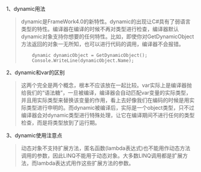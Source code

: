 1、dynamic用法
> dynamic是FrameWork4.0的新特性。dynamic的出现让C#具有了弱语言类型的特性。编译器在编译的时候不再对类型进行检查，编译器默认dynamic对象支持你想要的任何特性。比如，即使你对GetDynamicObject方法返回的对象一无所知，也可以进行代码的调用，编译器不会报错。
> ```
>     dynamic dynamicObject = GetDynamicObject();
>     Console.WriteLine(dynamicObject.Name);
> ```

2、dynamic和var的区别
> 这两个完全是两个概念，根本不应该放在一起比较。var实际上是编译器抛给我们的“语法糖”，一旦被编译，编译器会自动匹配var变量的实际类型，并且用实际类型来替换该变量的作用，看上去好像我们在编码的时候是用实际类型进行申明的。而dynamic被编译后，实际是一个object类型，只不过编译器会对dynamic类型进行特殊处理，让它在编译期间不进行任何的类型检查，而是将类型放到了运行期。

3、dynamic使用注意点
> 动态对象不支持扩展方法，匿名函数(lambda表达式)也不能用作动态方法调用的参数，因此LINQ不能用于动态对象。大多数LINQ调用都是扩展方法，而lambda表达式用作这些扩展方法的参数。
